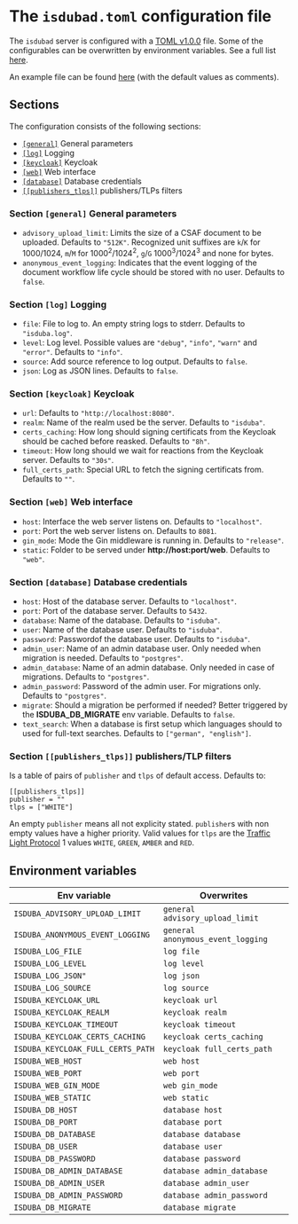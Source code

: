 <!--
 This file is Free Software under the Apache-2.0 License
 without warranty, see README.md and LICENSES/Apache-2.0.txt for details.

 SPDX-License-Identifier: Apache-2.0

 SPDX-FileCopyrightText: 2024 German Federal Office for Information Security (BSI) <https://www.bsi.bund.de>
 Software-Engineering: 2024 Intevation GmbH <https://intevation.de>
-->

# The `isdubad.toml` configuration file

The `isdubad` server is configured with a [TOML v1.0.0](https://toml.io/en/v1.0.0) file.
Some of the configurables can be overwritten by environment variables. See a full list [here](#env_vars).

An example file can be found [here](./example_isdubad.toml) (with the default values as comments).

## Sections

The configuration consists of the following sections:

- [`[general]`](#section_general) General parameters
- [`[log]`](#section_log) Logging
- [`[keycloak]`](#section_keycloak) Keycloak
- [`[web]`](#section_web) Web interface
- [`[database]`](#section_database) Database credentials
- [`[[publishers_tlps]]`](#section_publishers_tlps) publishers/TLPs filters

### <a name="section_general"></a> Section `[general]` General parameters

- `advisory_upload_limit`: Limits the size of a CSAF document to be uploaded.
   Defaults to `"512K"`. Recognized unit suffixes are
   `k`/`K` for 1000/1024, `m`/`M` for 1000<sup>2</sup>/1024<sup>2</sup>,
   `g`/`G` 1000<sup>3</sup>/1024<sup>3</sup> and none for bytes.
- `anonymous_event_logging`: Indicates that the event logging of the document
   workflow life cycle should be stored with no user. Defaults to `false`.

### <a name="section_log"></a> Section `[log]` Logging

- `file`: File to log to. An empty string logs to stderr. Defaults to `"isduba.log"`.
- `level`: Log level. Possible values are `"debug"`, `"info"`, `"warn"` and `"error"`. Defaults to `"info"`.
- `source`: Add source reference to log output. Defaults to `false`.
- `json`: Log as JSON lines. Defaults to `false`.

### <a name="section_keycloak"></a> Section `[keycloak]` Keycloak

- `url`: Defaults to `"http://localhost:8080"`.
- `realm`: Name of the realm used be the server. Defaults to `"isduba"`.
- `certs_caching`: How long should signing certificats from the Keycloak should be cached before reasked. Defaults to `"8h"`.
- `timeout`: How long should we wait for reactions from the Keycloak server. Defaults to `"30s"`.
- `full_certs_path`: Special URL to fetch the signing certificats from. Defaults to `""`.

### <a name="section_web"></a> Section `[web]` Web interface
- `host`: Interface the web server listens on. Defaults to `"localhost"`.
- `port`: Port the web server listens on. Defaults to `8081`.
- `gin_mode`: Mode the Gin middleware is running in. Defaults to `"release"`.
- `static`: Folder to be served under **http://host:port/web**. Defaults to `"web"`.

### <a name="section_database"></a> Section `[database]` Database credentials
- `host`: Host of the database server. Defaults to `"localhost"`.
- `port`: Port of the database server. Defaults to `5432`.
- `database`: Name of the database. Defaults to `"isduba"`.
- `user`: Name of the database user. Defaults to `"isduba"`.
- `password`: Passwordof the database user. Defaults to `"isduba"`.
- `admin_user`: Name of an admin database user. Only needed when migration is needed. Defaults to `"postgres"`.
- `admin_database`: Name of an admin database. Only needed in case of migrations. Defaults to `"postgres"`.
- `admin_password`: Password of the admin user. For migrations only. Defaults to `"postgres"`.
- `migrate`: Should a migration be performed if needed? Better triggered by the **ISDUBA_DB_MIGRATE** env variable. Defaults to `false`.
- `text_search`: When a database is first setup which languages should to used for full-text searches. Defaults to `["german", "english"]`.

### <a name="section_publishers_tlps"></a> Section `[[publishers_tlps]]` publishers/TLP filters

Is a table of pairs of `publisher` and `tlps` of default access.
Defaults to:
```
[[publishers_tlps]]
publisher = ""
tlps = ["WHITE"]
```
An empty `publisher` means all not explicity stated. `publisher`s with non empty values have a higher priority.
Valid values for `tlps` are the [Traffic Light Protocol](https://en.wikipedia.org/wiki/Traffic_Light_Protocol) 1 values
`WHITE`, `GREEN`, `AMBER` and `RED`.

## <a name="env_vars"></a>Environment variables

| Env variable | Overwrites |
| ------------ | ---------- |
| `ISDUBA_ADVISORY_UPLOAD_LIMIT` | `general advisory_upload_limit` |
| `ISDUBA_ANONYMOUS_EVENT_LOGGING` | `general anonymous_event_logging` |
| `ISDUBA_LOG_FILE` | `log file` |
| `ISDUBA_LOG_LEVEL` | `log level` |
| `ISDUBA_LOG_JSON"` | `log json` |
| `ISDUBA_LOG_SOURCE` | `log source` |
| `ISDUBA_KEYCLOAK_URL` | `keycloak url` |
| `ISDUBA_KEYCLOAK_REALM` | `keycloak realm` |
| `ISDUBA_KEYCLOAK_TIMEOUT` | `keycloak timeout` |
| `ISDUBA_KEYCLOAK_CERTS_CACHING` | `keycloak certs_caching` |
| `ISDUBA_KEYCLOAK_FULL_CERTS_PATH` | `keycloak full_certs_path` |
| `ISDUBA_WEB_HOST` | `web host` |
| `ISDUBA_WEB_PORT` | `web port` |
| `ISDUBA_WEB_GIN_MODE` | `web gin_mode` |
| `ISDUBA_WEB_STATIC` | `web static` |
| `ISDUBA_DB_HOST` | `database host` |
| `ISDUBA_DB_PORT` | `database port` |
| `ISDUBA_DB_DATABASE` | `database database` |
| `ISDUBA_DB_USER` | `database user` |
| `ISDUBA_DB_PASSWORD` | `database password` |
| `ISDUBA_DB_ADMIN_DATABASE` | `database admin_database ` |
| `ISDUBA_DB_ADMIN_USER` | `database admin_user` |
| `ISDUBA_DB_ADMIN_PASSWORD` | `database admin_password` |
| `ISDUBA_DB_MIGRATE` | `database migrate` |
